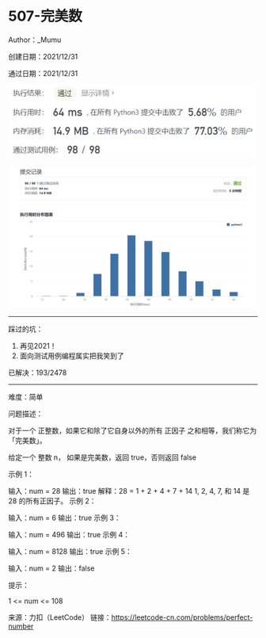 # 507-完美数

Author：_Mumu

创建日期：2021/12/31

通过日期：2021/12/31

![](./通过截图2.jpg)

![](./通过截图1.jpg)

*****

踩过的坑：

1. 再见2021！
2. 面向测试用例编程属实把我笑到了

已解决：193/2478

*****

难度：简单

问题描述：

对于一个 正整数，如果它和除了它自身以外的所有 正因子 之和相等，我们称它为 「完美数」。

给定一个 整数 n， 如果是完美数，返回 true，否则返回 false

 

示例 1：

输入：num = 28
输出：true
解释：28 = 1 + 2 + 4 + 7 + 14
1, 2, 4, 7, 和 14 是 28 的所有正因子。
示例 2：

输入：num = 6
输出：true
示例 3：

输入：num = 496
输出：true
示例 4：

输入：num = 8128
输出：true
示例 5：

输入：num = 2
输出：false


提示：

1 <= num <= 108

来源：力扣（LeetCode）
链接：https://leetcode-cn.com/problems/perfect-number
